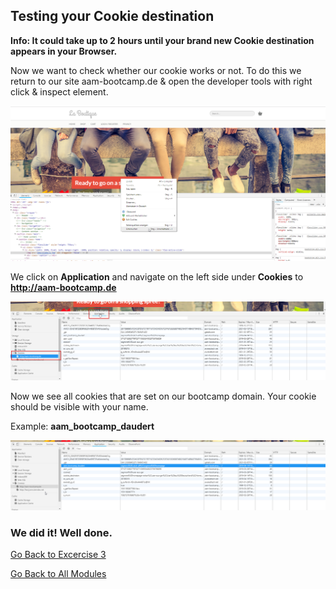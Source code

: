 ## Testing your Cookie destination

**Info: It could take up to 2 hours until your brand new Cookie destination appears in your Browser.**

Now we want to check whether our cookie works or not. To do this we return to our site aam-bootcamp.de & open the developer tools with right click & inspect element. 

![Destionations](./images/screen1.png)

We click on **Application** and navigate on the left side under **Cookies** to **http://aam-bootcamp.de** 

![Destionations](./images/screen2.png)

Now we see all cookies that are set on our bootcamp domain. Your cookie should be visible with your name.

Example: **aam_bootcamp_daudert**

![Destionations](./images/screen3.png)

### We did it! Well done. 

[Go Back to Excercise 3](../destinations)

[Go Back to All Modules](/../../)
